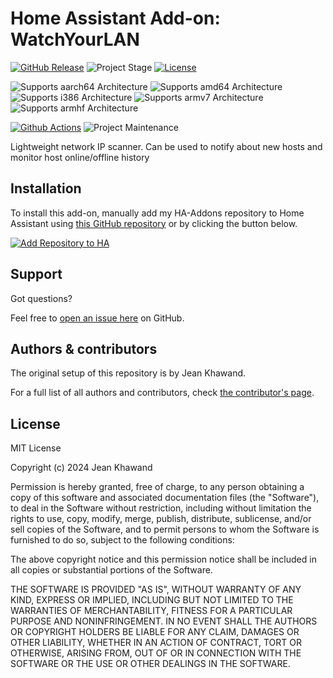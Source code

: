 # Home Assistant Add-on: WatchYourLAN

[![GitHub Release][releases-shield]][releases]
![Project Stage][project-stage-shield]
[![License][license-shield]](LICENSE.md)

![Supports aarch64 Architecture][aarch64-shield]
![Supports amd64 Architecture][amd64-shield]
![Supports i386 Architecture][i386-shield]
![Supports armv7 Architecture][armv7-shield]
![Supports armhf Architecture][armhf-shield]

[![Github Actions][github-actions-shield]][github-actions]
![Project Maintenance][maintenance-shield]

Lightweight network IP scanner.
Can be used to notify about new hosts and monitor host online/offline history

## Installation

To install this add-on, manually add my HA-Addons repository to Home Assistant
using [this GitHub repository][ha-addons] or by clicking the button below.

[![Add Repository to HA][my-ha-badge]][my-ha-url]

## Support

Got questions?

Feel free to [open an issue here][issue] on GitHub.

## Authors & contributors

The original setup of this repository is by Jean Khawand.

For a full list of all authors and contributors,
check [the contributor's page][contributors].

## License

MIT License

Copyright (c) 2024 Jean Khawand

Permission is hereby granted, free of charge, to any person obtaining a copy
of this software and associated documentation files (the "Software"), to deal
in the Software without restriction, including without limitation the rights
to use, copy, modify, merge, publish, distribute, sublicense, and/or sell
copies of the Software, and to permit persons to whom the Software is
furnished to do so, subject to the following conditions:

The above copyright notice and this permission notice shall be included in all
copies or substantial portions of the Software.

THE SOFTWARE IS PROVIDED "AS IS", WITHOUT WARRANTY OF ANY KIND, EXPRESS OR
IMPLIED, INCLUDING BUT NOT LIMITED TO THE WARRANTIES OF MERCHANTABILITY,
FITNESS FOR A PARTICULAR PURPOSE AND NONINFRINGEMENT. IN NO EVENT SHALL THE
AUTHORS OR COPYRIGHT HOLDERS BE LIABLE FOR ANY CLAIM, DAMAGES OR OTHER
LIABILITY, WHETHER IN AN ACTION OF CONTRACT, TORT OR OTHERWISE, ARISING FROM,
OUT OF OR IN CONNECTION WITH THE SOFTWARE OR THE USE OR OTHER DEALINGS IN THE
SOFTWARE.

[aarch64-shield]: https://img.shields.io/badge/aarch64-yes-green.svg
[amd64-shield]: https://img.shields.io/badge/amd64-yes-green.svg
[armv7-shield]: https://img.shields.io/badge/armv7-yes-green.svg
[i386-shield]: https://img.shields.io/badge/i386-yes-green.svg
[armhf-shield]: https://img.shields.io/badge/armhf-no-red.svg

[jeankhawand]: https://github.com/jeankhawand
[contributors]: https://github.com/jeankhawand/addon-watchyourlan/graphs/contributors
[github-actions-shield]: https://github.com/jeankhawand/addon-watchyourlan/workflows/CI/badge.svg
[github-actions]: https://github.com/jeankhawand/addon-watchyourlan/actions
[ha-addons]: https://github.com/jeankhawand/ha-addons
[i386-shield]: https://img.shields.io/badge/i386-no-red.svg
[issue]: https://github.com/jeankhawand/addon-watchyourlan/issues
[license-shield]: https://img.shields.io/github/license/jeankhawand/addon-watchyourlan
[maintenance-shield]: https://img.shields.io/maintenance/yes/2024.svg
[project-stage-shield]: https://img.shields.io/badge/project%20stage-production%20ready-brightgreen.svg
[releases-shield]: https://img.shields.io/github/v/release/jeankhawand/addon-watchyourlan?include_prereleases
[releases]: https://github.com/jeankhawand/addon-watchyourlan/releases
[my-ha-badge]: https://my.home-assistant.io/badges/supervisor_add_addon_repository.svg
[my-ha-url]: https://my.home-assistant.io/redirect/supervisor_add_addon_repository/?repository_url=https%3A%2F%2Fgithub.com%2Fjeankhawand%2Fha-addons
